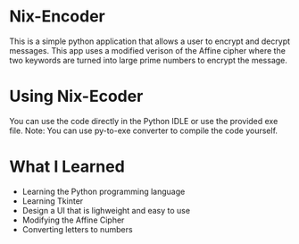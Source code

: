 # Nix-Encoder
This is a simple python application that allows a user to encrypt and decrypt messages. This app uses a modified verison of the Affine cipher where the two keywords are turned into large prime numbers to encrypt the message. 

# Using Nix-Ecoder
You can use the code directly in the Python IDLE or use the provided exe file.
Note: You can use py-to-exe converter to compile the code yourself.



# What I Learned

* Learning the Python programming language
* Learning Tkinter 
* Design a UI that is lighweight and easy to use
* Modifying the Affine Cipher
* Converting letters to numbers 
